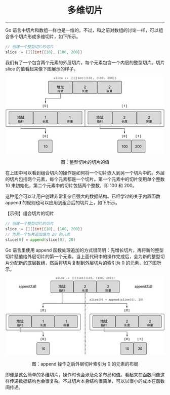 <center><h1>多维切片</h1></center>

---

Go 语言中切片和数组一样也是一维的。不过，和之前对数组的讨论一样，可以组合多个切片形成多维切片，如下所示。

```go
// 创建一个整型切片的切片
slice := [][]int{{10}, {100, 200}}
```

我们有了一个包含两个元素的外层切片，每个元素包含一个内层的整型切片。切片 slice 的值看起来像下图展示的样子。

<div align=center> 
    <img src="../../img/2-语言容器/08-多维切片/整型切片的切片的值.gif"/> 
    <p>图：整型切片的切片的值</p>
</div>

在上图中可以看到组合切片的操作是如何将一个切片嵌入到另一个切片中的。外层的切片包括两个元素，每个元素都是一个切片。第一个元素中的切片使用单个整数 10 来初始化，第二个元素中的切片包括两个整数，即 100 和 200。

这种组合可以让用户创建非常复杂且强大的数据结构。已经学过的关于内置函数 append 的规则也可以应用到组合后的切片上，如下所示。

【示例】组合切片的切片

```go
// 创建一个整型切片的切片
slice := [][]int{{10}, {100, 200}}
// 为第一个切片追加值为 20 的元素
slice[0] = append(slice[0], 20)
```

Go 语言里使用 append 函数处理追加的方式很简明：先增长切片，再将新的整型切片赋值给外层切片的第一个元素。当上面代码中的操作完成后，会为新的整型切片分配新的底层数组，然后将切片复制到外层切片的索引为 0 的元素，如下图所示。

<div align=center> 
    <img src="../../img/2-语言容器/08-多维切片/append 操作之后外层切片索引为 0 的元素的布局.gif"/> 
    <p>图：append 操作之后外层切片索引为 0 的元素的布局</p>
</div>

即便是这么简单的多维切片，操作时也会涉及众多布局和值。看起来在函数间像这样传递数据结构也会很复杂。不过切片本身结构很简单，可以以很小的成本在函数间传递。
